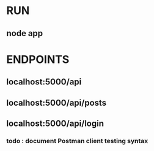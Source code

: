 
# RUN
## node app

# ENDPOINTS
## localhost:5000/api
## localhost:5000/api/posts
## localhost:5000/api/login



### todo : document Postman client testing syntax
